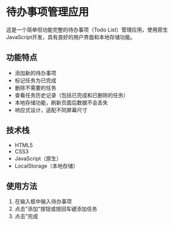 # 待办事项管理应用

这是一个简单但功能完整的待办事项（Todo List）管理应用，使用原生JavaScript开发，具有良好的用户界面和本地存储功能。

## 功能特点

- 添加新的待办事项
- 标记任务为已完成
- 删除不需要的任务
- 查看任务历史记录（包括已完成和已删除的任务）
- 本地存储功能，刷新页面后数据不会丢失
- 响应式设计，适配不同屏幕尺寸

## 技术栈

- HTML5
- CSS3
- JavaScript（原生）
- LocalStorage（本地存储）

## 使用方法

1. 在输入框中输入待办事项
2. 点击"添加"按钮或按回车键添加任务
3. 点击"完成